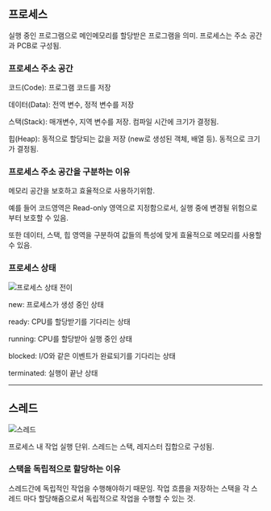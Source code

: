 ## 프로세스

실행 중인 프로그램으로 메인메모리를 할당받은 프로그램을 의미.
프로세스는 주소 공간과 PCB로 구성됨.

### 프로세스 주소 공간

코드(Code): 프로그램 코드를 저장

데이터(Data): 전역 변수, 정적 변수를 저장

스택(Stack): 매개변수, 지역 변수를 저장.
컴파일 시간에 크기가 결정됨.

힙(Heap): 동적으로 할당되는 값을 저장 (new로 생성된 객체, 배열 등). 동적으로 크기가 결정됨.

### 프로세스 주소 공간을 구분하는 이유

메모리 공간을 보호하고 효율적으로 사용하기위함.

예를 들어 코드영역은 Read-only 영역으로 지정함으로서, 실행 중에 변경될 위험으로부터 보호할 수 있음.

또한 데이터, 스택, 힙 영역을 구분하여 값들의 특성에 맞게 효율적으로 메모리를 사용할 수 있음.

### 프로세스 상태

![프로세스 상태 전이](https://i.imgur.com/YvsaPHI.jpg)

new: 프로세스가 생성 중인 상태

ready: CPU를 할당받기를 기다리는 상태

running: CPU를 할당받아 실행 중인 상태

blocked: I/O와 같은 이벤트가 완료되기를 기다리는 상태

terminated: 실행이 끝난 상태

---

## 스레드

![스레드](https://t1.daumcdn.net/cfile/tistory/213B8E4957E6490F23)

프로세스 내 작업 실행 단위.
스레드는 스택, 레지스터 집합으로 구성됨.

### 스택을 독립적으로 할당하는 이유

스레드간에 독립적인 작업을 수행해야하기 때문임.
작업 흐름을 저장하는 스택을 각 스레드 마다 할당해줌으로서 독립적으로 작업을 수행할 수 있는 것.
